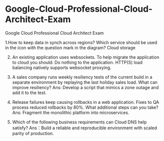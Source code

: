 # Google-Cloud-Professional-Cloud-Architect-Exam
Google Cloud Professional Cloud Architect Exam

1.How to keep data in synch across regions? Which service should be used in the icon with the question mark in the diagram?
Cloud storage


2. An existing application uses websockets. To help migrate the application to cloud you should:
Do nothing to the application. HTTP(S) load balancing natively supports websocket proxying.


19. A sales company runs weekly resiliency tests of the current build in a separate environment by replaying the last holiday sales load. What can improve resiliency?
Ans: Develop a script that mimics a zone outage and add it to the test.

20. Release failures keep causing rollbacks in a web application. Fixes to QA process reduced rollbacks by 80%. What additional steps can you take?
Ans: Fragment the monolithic platform into microservices.


12. Which of the following business requirements can Cloud DNS help satisfy?
Ans：Build a reliable and reproducible environment with scaled parity of production.

